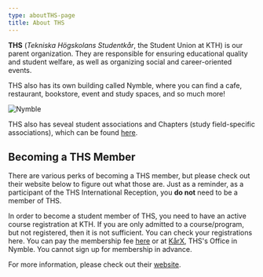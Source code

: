 ```yaml
---
type: aboutTHS-page
title: About THS
---
```

**THS** (_Tekniska Högskolans Studentkår_, the Student Union at KTH) is our parent organization. They are responsible for ensuring educational quality and student welfare, as well as organizing social and career-oriented events. 

THS also has its own building called Nymble, where you can find a cafe, restaurant, bookstore, event and study spaces, and so much more! 

![](/./nymble.jpeg "Nymble")

THS also has seveal student associations and Chapters (study field-specific associations), which can be found [here](https://ths.kth.se/en/list). 

## Becoming a THS Member

There are various perks of becoming a THS member, but please check out their website below to figure out what those are. Just as a reminder, as a participant of the THS International Reception, you **do not** need to be a member of THS. 

In order to become a student member of THS, you need to have an active course registration at KTH. If you are only admitted to a course/program, but not registered, then it is not sufficient. You can check your registrations here. You can pay the membership fee [here](https://login.kth.se/login?service=https%3A%2F%2Fsaml-5.sys.kth.se%2Fidp%2FAuthn%2FExtCas%3Fconversation%3De2s1&entityId=https%3A%2F%2Fths.arcmember.net) or at [KårX](https://ths.kth.se/contact/student-union-office), THS's Office in Nymble. You cannot sign up for membership in advance.

For more information, please check out their [website](https://ths.kth.se/en).
